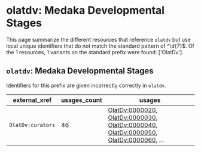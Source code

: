 # olatdv: Medaka Developmental Stages

This page summarize the different resources that reference `olatdv`
but use local unique identifiers that do not match the standard pattern of
^\d{7}$. Of the 1 resources,
1 variants on the standard prefix were found: ['OlatDv'].

## `olatdv`: Medaka Developmental Stages

Identifiers for this prefix are given incorrectly correctly in `olatdv`.

| external_xref     |   usages_count | usages                                                                                                                                                                                                                                                                                           |
|-------------------|----------------|--------------------------------------------------------------------------------------------------------------------------------------------------------------------------------------------------------------------------------------------------------------------------------------------------|
| `OlatDv:curators` |             46 | [OlatDv:0000020](https://bioregistry.io/OlatDv:0000020), [OlatDv:0000030](https://bioregistry.io/OlatDv:0000030), [OlatDv:0000040](https://bioregistry.io/OlatDv:0000040), [OlatDv:0000050](https://bioregistry.io/OlatDv:0000050), [OlatDv:0000060](https://bioregistry.io/OlatDv:0000060), ... |

